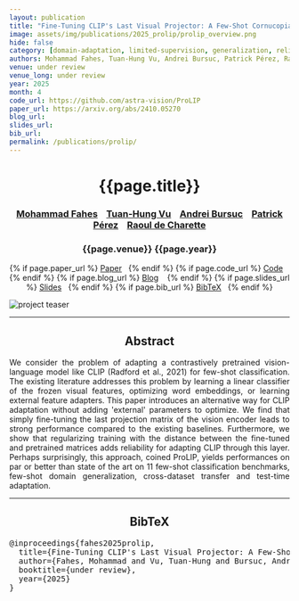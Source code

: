 ```yaml
---
layout: publication
title: "Fine-Tuning CLIP's Last Visual Projector: A Few-Shot Cornucopia"
image: assets/img/publications/2025_prolip/prolip_overview.png
hide: false
category: [domain-adaptation, limited-supervision, generalization, reliability, foundation]
authors: Mohammad Fahes, Tuan-Hung Vu, Andrei Bursuc, Patrick Pérez, Raoul de Charettes
venue: under review
venue_long: under review
year: 2025
month: 4
code_url: https://github.com/astra-vision/ProLIP
paper_url: https://arxiv.org/abs/2410.05270
blog_url:
slides_url:
bib_url:
permalink: /publications/prolip/
---
```


<h1 align="center"> {{page.title}} </h1>
<!-- Simple call of authors -->
<!-- <h3 align="center"> {{page.authors}} </h3> -->
<!-- Alternatively you can add links to author pages -->
<h3 align="center"> <a href="https://mfahes.github.io/">Mohammad Fahes</a>  &nbsp;&nbsp; <a href="https://tuanhungvu.github.io/">Tuan-Hung Vu</a>  &nbsp;&nbsp; <a href="https://abursuc.github.io/">Andrei Bursuc</a> &nbsp;&nbsp; <a href="https://ptrckprz.github.io/">Patrick Pérez</a> &nbsp;&nbsp; <a href="https://team.inria.fr/rits/membres/raoul-de-charette/">Raoul de Charette</a></h3>


<h3 align="center"> {{page.venue}} {{page.year}} </h3>

<div align="center">
  <p>
    {% if page.paper_url %}
    <a href="{{ page.paper_url }}"><i class="far fa-file-pdf"></i> Paper</a>&nbsp;&nbsp;
    {% endif %}
    {% if page.code_url %}
    <a href="{{ page.code_url }}"><i class="fab fa-github"></i> Code</a> &nbsp;&nbsp;
    {% endif %}
    {% if page.blog_url %}
    <a href="{{ page.blog_url }}"><i class="fab fa-blogger"></i> Blog</a> &nbsp;&nbsp;
    {% endif %}
    {% if page.slides_url %}
    <a href="{{ page.slides_url }}"><i class="far fa-file-pdf"></i> Slides</a>&nbsp;&nbsp;
    {% endif %}
    {% if page.bib_url %}
    <a href="{{ page.bib_url}}"><i class="far fa-file-alt"></i> BibTeX</a>&nbsp;&nbsp;
    {% endif %}
  </p>
</div>

<div class="publication-teaser">
    <img src="../../{{ page.image }}" alt="project teaser"/>
</div>


<hr>

<h2  align="center"> Abstract</h2>

<p align="justify">We consider the problem of adapting a contrastively pretrained vision-language model like CLIP (Radford et al., 2021) for few-shot classification. The existing literature addresses this problem by learning a linear classifier of the frozen visual features, optimizing word embeddings, or learning external feature adapters. This paper introduces an alternative way for CLIP adaptation without adding 'external' parameters to optimize. We find that simply fine-tuning the last projection matrix of the vision encoder leads to strong performance compared to the existing baselines. Furthermore, we show that regularizing training with the distance between the fine-tuned and pretrained matrices adds reliability for adapting CLIP through this layer. Perhaps surprisingly, this approach, coined ProLIP, yields performances on par or better than state of the art on 11 few-shot classification benchmarks, few-shot domain generalization, cross-dataset transfer and test-time adaptation.</p>


<hr>


<h2  align="center">BibTeX</h2>
<left>
  <pre class="bibtex-box">
@inproceedings{fahes2025prolip,
  title={Fine-Tuning CLIP's Last Visual Projector: A Few-Shot Cornucopia},
  author={Fahes, Mohammad and Vu, Tuan-Hung and Bursuc, Andrei and P{\'e}rez, Patrick and de Charette, Raoul},
  booktitle={under review},
  year={2025}
}
</pre>
</left>

<br>
